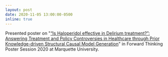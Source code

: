 ```yaml
---
layout: post
date: 2020-11-05 13:00:00-0500
inline: true
---
```


Presented poster on "<u>“Is Haloperidol effective in Delirium treatment?”: Answering Treatment and Policy Controversies in Healthcare through Prior Knowledge-driven Structural Causal Model Generation</u>" in Forward Thinking Poster Session 2020 at Marquette University.
